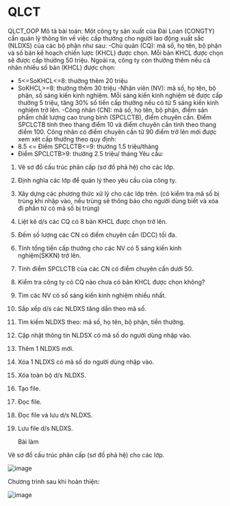# QLCT
QLCT_OOP
Mô tả bài toán:
Một công ty sản xuất của Đài Loan (CONGTY) cần quản lý thông tin về việc cấp thưởng cho người lao động 
xuất sắc (NLDXS) của các bộ phận như sau:
-Chủ quản (CQ): mã số, họ tên, bộ phận và số bản kế hoạch chiến lược (KHCL) được chọn. Mỗi bản KHCL 
được chọn sẽ được cấp thưởng 50 triệu. Ngoài ra, công ty còn thưởng thêm nếu cá nhân nhiều số bản (KHCL) 
được chọn:
+ 5<=SoKHCL<=8: thưởng thêm 20 triệu
+ SoKHCL>=8: thưởng thêm 30 triệu
-Nhân viên (NV): mã số, họ tên, bộ phận, số sáng kiến kinh nghiệm. Mỗi sáng kiến kinh nghiệm sẽ được cấp 
thưởng 5 triệu, tăng 30% số tiền cấp thưởng nếu có từ 5 sáng kiến kinh nghiệm trở lên.
-Công nhân (CN): mã số, họ tên, bộ phận, điểm sản phẩm chất lượng cao trung bình (SPCLCTB), điểm chuyên 
cần. Điểm SPCLCTB tính theo thang điểm 10 và điểm chuyên cần tính theo thang điểm 100. Công nhân có 
điểm chuyên cần từ 90 điểm trở lên mới được xem xét cấp thưởng theo quy định:
+ 8.5 <= Điểm SPCLCTB<=9: thưởng 1.5 triệu/tháng
+ Điểm SPCLCTB>9: thưởng 2.5 triệu/ tháng
Yêu cầu:
1. Vẽ sơ đồ cấu trúc phân cấp (sơ đồ phả hệ) cho các lớp. 
2. Định nghĩa các lớp để quản lý theo yêu cầu của công ty. 
3. Xây dựng các phương thức xử lý cho các lớp trên. (có kiểm tra mã số bị trùng khi nhập vào, nếu trùng sẽ
thông báo cho người dùng biết và xóa đi phần tử có mã số bị trùng)
4. Liệt kê d/s các CQ có 8 bản KHCL được chọn trở lên. 
5. Đếm số lượng các CN có điểm chuyên cần (DCC) tối đa. 
6. Tính tổng tiền cấp thưởng cho các NV có 5 sáng kiến kinh nghiệm(SKKN) trở lên. 
7. Tính điểm SPCLCTB của các CN có điểm chuyên cần dưới 50. 
8. Kiểm tra công ty có CQ nào chưa có bản KHCL được chọn không? 
9. Tìm các NV có số sáng kiến kinh nghiệm nhiều nhất. 
10. Sắp xếp d/s các NLDXS tăng dần theo mã số. 
11. Tìm kiếm NLDXS theo: mã số, họ tên, bộ phận, tiền thưởng. 
12. Cập nhật thông tin NLDSX có mã số do người dùng nhập vào. 
13. Thêm 1 NLDXS mới. 
14. Xóa 1 NLDXS có mã số do người dùng nhập vào. 
15. Xóa toàn bộ d/s NLDXS. 
16. Tạo file. 
17. Đọc file. 
18. Đọc file và lưu d/s NLDXS. 
19. Lưu file d/s NLDXS.
    
    Bài làm
    
   Vẽ sơ đồ cấu trúc phân cấp (sơ đồ phả hệ) cho các lớp.
   
   ![image](https://github.com/vanh182/QLCT/assets/118065256/1f791787-50ec-4fa2-84e1-8b7bb0601145)
   
   Chương trình sau khi hoàn thiện:
   
   ![image](https://github.com/vanh182/QLCT/assets/118065256/7b544ade-1946-4e86-acc9-f5351a23542d)
   

   



